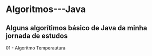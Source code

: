 # Algoritmos---Java
## Alguns algorítimos básico de Java da minha jornada de estudos
01 - Algoritmo Temperautura 
